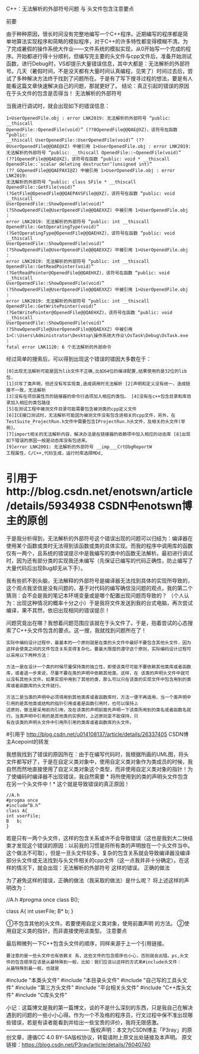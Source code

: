 C++：无法解析的外部符号问题 与 头文件包含注意要点

前要

由于种种原因，很长时间没有完整地编写一个C++程序。近期编写的程序都是简单地算法实现程序和简略的模拟程序，对于C++的许多特性都变得模糊不清。为了完成暑假的操作系统大作业——文件系统的模拟实现，从0开始写一个完成的程序。开始都进行得十分顺利，但编写完主要的头文件与cpp文件后，准备开始测试函数，进行Debug时，VS却提示大量错误信息，其中大都是：无法解析的外部符号。几天（暑假时间，不是没天都有大量时间认真编程，见笑了）时间过去后，尝试了多种解决方法终于找到了问题所在。于是有了写下搜寻过程的想法，要是有人能看这篇文章快速解决自己的问题，那就更好了。
结论：真正引起的错误的原因在于头文件的包含是否得当！
无法解析的外部符号

当我进行调试时，就会出现如下的错误信息：

    1>UserOpenedFile.obj : error LNK2019: 无法解析的外部符号 “public: __thiscall
    OpenedFile::OpenedFile(void)” (??0OpenedFile@@QAE@XZ)，该符号在函数 “public:
    __thiscall UserOpenedFile::UserOpenedFile(void)” (??0UserOpenedFile@@QAE@XZ) 中被引用 1>UserOpenedFile.obj : error LNK2019:
    无法解析的外部符号 “public: __thiscall OpenedFile::~OpenedFile(void)”
    (??1OpenedFile@@QAE@XZ)，该符号在函数 “public: void * __thiscall
    OpenedFile::`scalar deleting destructor’(unsigned int)”
    (??_GOpenedFile@@QAEPAXI@Z) 中被引用 1>UserOpenedFile.obj : error LNK2019:
    无法解析的外部符号 “public: class SFile * __thiscall OpenedFile::GetFile(void)”
    (?GetFile@OpenedFile@@QAEPAVSFile@@XZ)，该符号在函数 “public: void __thiscall
    UserOpenedFile::ShowOpenedFile(void)”
    (?ShowOpenedFile@UserOpenedFile@@QAEXXZ) 中被引用 1>UserOpenedFile.obj :
    error LNK2019: 无法解析的外部符号 “public: int __thiscall
    OpenedFile::GetOperatingType(void)”
    (?GetOperatingType@OpenedFile@@QAEHXZ)，该符号在函数 “public: void __thiscall
    UserOpenedFile::ShowOpenedFile(void)”
    (?ShowOpenedFile@UserOpenedFile@@QAEXXZ) 中被引用 1>UserOpenedFile.obj :
    error LNK2019: 无法解析的外部符号 “public: int __thiscall
    OpenedFile::GetReadPointer(void)”
    (?GetReadPointer@OpenedFile@@QAEHXZ)，该符号在函数 “public: void __thiscall
    UserOpenedFile::ShowOpenedFile(void)”
    (?ShowOpenedFile@UserOpenedFile@@QAEXXZ) 中被引用 1>UserOpenedFile.obj :
    error LNK2019: 无法解析的外部符号 “public: int __thiscall
    OpenedFile::GetWritePointer(void)”
    (?GetWritePointer@OpenedFile@@QAEHXZ)，该符号在函数 “public: void __thiscall
    UserOpenedFile::ShowOpenedFile(void)”
    (?ShowOpenedFile@UserOpenedFile@@QAEXXZ) 中被引用
    1>C:\Users\Administrator\Desktop\操作系统大作业\OsTask\Debug\OsTask.exe :
    fatal error LNK1120: 6 个无法解析的外部命令

经过简单的搜索后，可以得到出现这个错误的错因大多数在于：

    [0]出现无法解析可能是因为lib文件不正确,比如64位的编译配置,结果使用的是32位的lib包.
    [1]只写了类声明，但还没有写实现类,造成调用时无法解析 [2]声明和定义没有统一，造成链接不一致，无法解析
    [3]没有在项目属性页的链接器的命令行选项加入相应的类包。 [4]没有在c++包含目录和库目录加入相应的类包路径
    [5]在测试工程中被测文件目录可能需要包含被测类的cpp定义文件
    [6]ICE接口测试时，无法解析可能因为被测文件没有包含进相关的cpp文件，另外，在TestSuite_ProjectRun.h文件中需要包含IProjectRun.h头文件，及相关的头文件(举例)。
    [7]import相关的无法解析内容，解决办法是在链接器的依赖项中加入相应的动态库 [8]出现如下错误的原因一般是动态库没有包进来。
    [9]error LNK2001: 无法解析的外部符号 __imp___CrtDbgReportW
    工程属性，C/C++,代码生成，运行时库选择MDd,


# 引用于http://blog.csdn.net/enotswn/article/details/5934938 CSDN中enotswn博主的原创


于是我分析得到，无法解析的外部符号这个错误出现的问题可以归结为：编译器在使用某个函数或类时无法得到该函数或类的具体实现。而我的程序中调用库的函数仅有一两个，且系统的错误提示中是我编写的类中的函数无法解析。最初进行调试时，因为还有部分类的实现我还未编写（先保证已编写的代码正确性，防止编写了大量代码后出现Bug却无从下手）。

我有些抓不到头脑，无法解释的外部符号是编译器无法找到具体的实现所导致的，这个观点我坚信是没有问题的，基于对代码的编写确信没问题的观点，我的第二个猜测：会不会是我的笔记本环境变量或是哪个配置出现问题而导致的？ （个人认为：出现这种情况的概率十分之小）于是我将文件发送到我的台式电脑，再次尝试编译，果不其然，依旧出现相同的错误提示！

问题究竟出在哪？我想着问题范围应该就在于头文件了。于是，抱着尝试的心态搜索了C++头文件包含的要点。这一搜，我就找到问题所在了！


    实际中编码设计过程中，最基本的一个原则就是在类的头文件中最好不要包含其他头文件，因为这样会使类之间的文件包含关系变得复杂化。要最大限度的遵守这个原则，实际编码设计过程可以采用以下两种方法：

    方法一是在设计一个类的时候尽量保持类的独立性，即使该类尽可能不要依赖其他类库或者函数库，或者退一步来说，尽量不要在类的声明中依赖其他类。这样，在 该类的声明头文件中就可以没有其他头文件。如果实现中用到了其他的类，那么可以只在该类的实现文件中包含用到的类库或者函数库的头文件就行。

    方法二是当类的声明中必须得用到其他类库或者函数库时，方法一便不再适用，当一个类声明中引用的是其他类或结构的指针引用或者是函数引用时，也可以保持上
    述原则，做法是采用前向引用，及在该类的声明前面先声明一下该类所用到的类名或者函数名就行。当类声明中引用的是其他类的实例时，上述原则变不能保持，只
    有在该类的声明头文件中引用所引用的类库或者函数库的头文件。


#引用于 http://blog.csdn.net/u014108137/article/details/26337405 CSDN博主Acepoint的转发


我想我找到了错误的原因所在：由于在编写代码时，我根据所画的UML图，将头文件都写好了，于是在自定义类对象中，使用自定义类对象作为类成员的时候，我自然而然地直接使用了自定义类对象这个类型，而非使用自定义类对象的指针！为了使编码时编译器不出现错误，我自然需要 * 将所使用到的类的声明头文件包含在另一个头文件中！* 这个就是导致错误的真正原因！


    //A.h
    #progma once
    #include“B.h”
    class A{
    int userFile;
    B   b;
    }
    

若是只有一两个头文件，这样的包含关系或许不会导致错误（这也是我到大二快结束才发现这个错误的原因：以前我的习惯是将所有类的声明放在一个头文件当中。这个做法不可取），但是一旦头文件较多，复杂的包含关系就会导致编译器没编译部分头文件或无法找到与头文件相关的cpp文件（这一点我并非十分确定）。在这样的情况下，就会出现：无法解析的外部符号 这样的错误。
正确的做法

为了避免这样的错误，正确的做法（我采取的做法）是什么呢？
将上述这样的声明改为：

//A.h
#progma once
class B();

class A{
int userFile;
B*   b;
}

①不包含其他的头文件。若要使用自定义类对象，使用前置声明 的方法。
②使用自定义类的指针，而非直接使用该类型。
注意要点

最后稍微列一下C++包含头文件的顺序，同样来源于上一个引用链接。

    要注意的是一些头文件也有依赖关 系，这些文件的包含顺序也小心，否则就会出错。ps,头文件的包含顺序应该是从最特殊到一般，比如：我们应该以这样的方式来#include头文件：
    从最特殊到最一般，也就是

#include "本类头文件"
#include "本目录头文件"
#include "自己写的工具头文件"
#include "第三方头文件"
#include "平台相关头文件"
#include "C++库头文件"
#include "C库头文件"


小记：这篇博文是我的第一篇博文，谈的不是什么深刻的东西，只是我自己在解决遇到的问题的一些小小心得。作为一个不及格的程序员，行文过程中保不准出现哪些错误，若是有读者能看到并给出一些宝贵的评价，我将无限感激。
————————————————
版权声明：本文为CSDN博主「P3ray」的原创文章，遵循CC 4.0 BY-SA版权协议，转载请附上原文出处链接及本声明。
原文链接：https://blog.csdn.net/P3ray/article/details/76040740